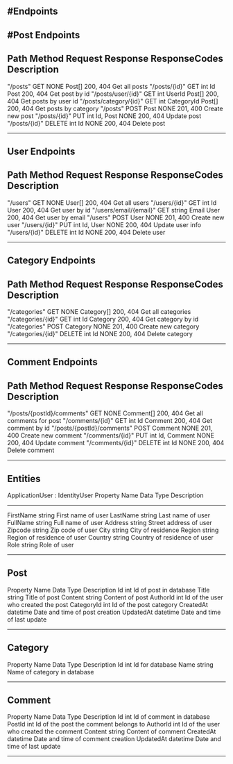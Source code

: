 ## #Endpoints

## #Post Endpoints

## Path Method Request Response ResponseCodes Description

"/posts" GET NONE Post[] 200, 404 Get all posts
"/posts/{id}" GET int Id Post 200, 404 Get post by id
"/posts/user/{id}" GET int UserId Post[] 200, 404 Get posts by user id
"/posts/category/{id}" GET int CategoryId Post[] 200, 404 Get posts by category
"/posts" POST Post NONE 201, 400 Create new post
"/posts/{id}" PUT int Id, Post NONE 200, 404 Update post
"/posts/{id}" DELETE int Id NONE 200, 404 Delete post

---

## User Endpoints

## Path Method Request Response ResponseCodes Description

"/users" GET NONE User[] 200, 404 Get all users
"/users/{id}" GET int Id User 200, 404 Get user by id
"/users/email/{email}" GET string Email User 200, 404 Get user by email
"/users" POST User NONE 201, 400 Create new user
"/users/{id}" PUT int Id, User NONE 200, 404 Update user info
"/users/{id}" DELETE int Id NONE 200, 404 Delete user

---

## Category Endpoints

## Path Method Request Response ResponseCodes Description

"/categories" GET NONE Category[] 200, 404 Get all categories
"/categories/{id}" GET int Id Category 200, 404 Get category by id
"/categories" POST Category NONE 201, 400 Create new category
"/categories/{id}" DELETE int Id NONE 200, 404 Delete category

---

## Comment Endpoints

## Path Method Request Response ResponseCodes Description

"/posts/{postId}/comments" GET NONE Comment[] 200, 404 Get all comments for post
"/comments/{id}" GET int Id Comment 200, 404 Get comment by id
"/posts/{postId}/comments" POST Comment NONE 201, 400 Create new comment
"/comments/{id}" PUT int Id, Comment NONE 200, 404 Update comment
"/comments/{id}" DELETE int Id NONE 200, 404 Delete comment

---

## Entities

ApplicationUser : IdentityUser
Property Name Data Type Description

---

FirstName string First name of user
LastName string Last name of user
FullName string Full name of user
Address string Street address of user
Zipcode string Zip code of user
City string City of residence
Region string Region of residence of user
Country string Country of residence of user
Role string Role of user

---

## Post

Property Name Data Type Description
Id int Id of post in database
Title string Title of post
Content string Content of post
AuthorId int Id of the user who created the post
CategoryId int Id of the post category
CreatedAt datetime Date and time of post creation
UpdatedAt datetime Date and time of last update

---

## Category

Property Name Data Type Description
Id int Id for database
Name string Name of category in database

---

## Comment

Property Name Data Type Description
Id int Id of comment in database
PostId int Id of the post the comment belongs to
AuthorId int Id of the user who created the comment
Content string Content of comment
CreatedAt datetime Date and time of comment creation
UpdatedAt datetime Date and time of last update

---
